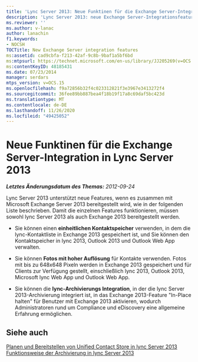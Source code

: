 ```yaml
---
title: 'Lync Server 2013: Neue Funktinen für die Exchange Server-Integration'
description: 'Lync Server 2013: neue Exchange Server-Integrationsfeatures.'
ms.reviewer: ''
ms.author: v-lanac
author: lanachin
f1.keywords:
- NOCSH
TOCTitle: New Exchange Server integration features
ms:assetid: cad9cbfa-f213-42af-9c8b-9baf1a5bf6bd
ms:mtpsurl: https://technet.microsoft.com/en-us/library/JJ205269(v=OCS.15)
ms:contentKeyID: 48185431
ms.date: 07/23/2014
manager: serdars
mtps_version: v=OCS.15
ms.openlocfilehash: f9a72856b32f4c023312821f3e3967e3413272f4
ms.sourcegitcommit: 36fee89bb887bea4f18b19f17a8c69daf5bc423d
ms.translationtype: MT
ms.contentlocale: de-DE
ms.lasthandoff: 11/26/2020
ms.locfileid: "49425052"
---
```

# <a name="new-exchange-server-integration-features-in-lync-server-2013"></a>Neue Funktinen für die Exchange Server-Integration in Lync Server 2013

<div data-xmlns="http://www.w3.org/1999/xhtml">

<div class="topic" data-xmlns="http://www.w3.org/1999/xhtml" data-msxsl="urn:schemas-microsoft-com:xslt" data-cs="https://msdn.microsoft.com/">

<div data-asp="https://msdn2.microsoft.com/asp">



</div>

<div id="mainSection">

<div id="mainBody">

<span> </span>

_**Letztes Änderungsdatum des Themas:** 2012-09-24_

Lync Server 2013 unterstützt neue Features, wenn es zusammen mit Microsoft Exchange Server 2013 bereitgestellt wird, wie in der folgenden Liste beschrieben. Damit die einzelnen Features funktionieren, müssen sowohl lync Server 2013 als auch Exchange 2013 bereitgestellt werden.

  - Sie können einen **einheitlichen Kontaktspeicher** verwenden, in dem die lync-Kontaktliste in Exchange 2013 gespeichert ist, und Sie können den Kontaktspeicher in lync 2013, Outlook 2013 und Outlook Web App verwalten.

  - Sie können **Fotos mit hoher Auflösung** für Kontakte verwenden. Fotos mit bis zu 648x648 Pixeln werden in Exchange 2013 gespeichert und für Clients zur Verfügung gestellt, einschließlich lync 2013, Outlook 2013, Microsoft lync Web App und Outlook Web App.

  - Sie können die **lync-Archivierungs Integration**, in der die lync Server 2013-Archivierung integriert ist, in das Exchange 2013-Feature "In-Place halten" für Benutzer mit Exchange 2013 aktivieren, wodurch Administratoren rund um Compliance und eDiscovery eine allgemeine Erfahrung ermöglichen.

<div>

## <a name="see-also"></a>Siehe auch


[Planen und Bereitstellen von Unified Contact Store in lync Server 2013](lync-server-2013-planning-and-deploying-unified-contact-store.md)  
[Funktionsweise der Archivierung in lync Server 2013](lync-server-2013-how-archiving-works.md)  
  

</div>

</div>

<span> </span>

</div>

</div>

</div>

